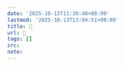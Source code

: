 ```yaml
---
date: '2025-10-13T11:30:40+08:00'
lastmod: '2025-10-13T13:04:51+08:00'
title: 󰦬
url: 󰦬
tags: []
src:
note:
---
```

